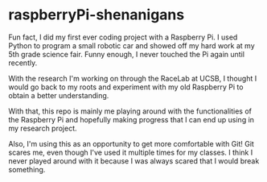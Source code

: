 # raspberryPi-shenanigans
Fun fact, I did my first ever coding project with a Raspberry Pi. I used Python to program a small robotic car and showed off my hard work at my 5th grade science fair. Funny enough, I never touched the Pi again until recently. 

With the research I'm working on through the RaceLab at UCSB, I thought I would go back to my roots and experiment with my old Raspberry Pi to obtain a better understanding. 

With that, this repo is mainly me playing around with the functionalities of the Raspberry Pi and hopefully making progress that I can end up using in my research project.

Also, I'm using this as an opportunity to get more comfortable with Git! Git scares me, even though I've used it multiple times for my classes. I think I never played around with it because I was always scared that I would break something. 
